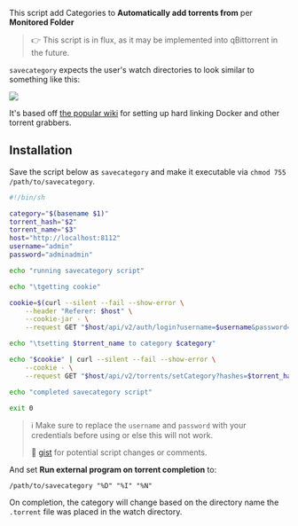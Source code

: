 This script add Categories to **Automatically add torrents from** per **Monitored Folder**

> :point_right: This script is in flux, as it may be implemented into qBittorrent in the future.

`savecategory` expects the user's watch directories to look similar to something like this:

![](https://i.imgur.com/HBvxmUt.png)

It's based off [the popular wiki](https://old.reddit.com/r/usenet/wiki/docker) for setting up hard linking Docker and other torrent grabbers.

## Installation

Save the script below as `savecategory` and make it executable via `chmod 755 /path/to/savecategory`.

```bash
#!/bin/sh

category="$(basename $1)"
torrent_hash="$2"
torrent_name="$3"
host="http://localhost:8112"
username="admin"
password="adminadmin"

echo "running savecategory script"

echo "\tgetting cookie"

cookie=$(curl --silent --fail --show-error \
    --header "Referer: $host" \
    --cookie-jar - \
    --request GET "$host/api/v2/auth/login?username=$username&password=$password")

echo "\tsetting $torrent_name to category $category"

echo "$cookie" | curl --silent --fail --show-error \
    --cookie - \
    --request GET "$host/api/v2/torrents/setCategory?hashes=$torrent_hash&category=$category"

echo "completed savecategory script"

exit 0

```

> :information_source: Make sure to replace the `username` and `password` with your credentials before using or else this will not work.
> 
> :link: [gist](https://gist.github.com/jef/e29126da5953c331310c1b6c58502be0) for potential script changes or comments.

And set **Run external program on torrent completion** to:

`/path/to/savecategory "%D" "%I" "%N"`

On completion, the category will change based on the directory name the `.torrent` file was placed in the watch directory.